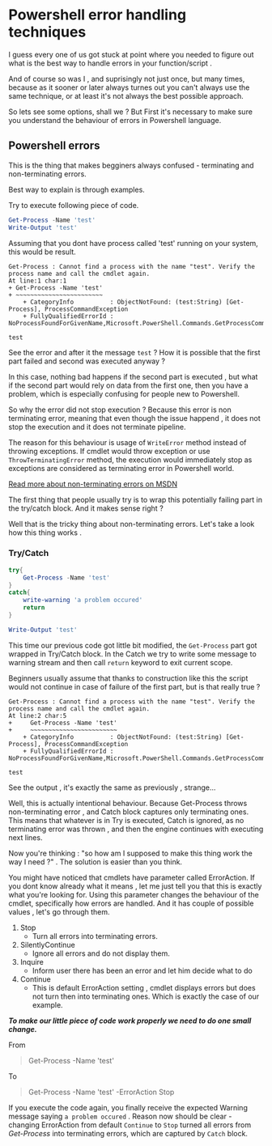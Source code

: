 # Powershell error handling techniques

I guess every one of us got stuck at point where you needed to figure out what is the best way to handle errors in your function/script .

And of course so was I , and suprisingly not just once, but many times, because as it sooner or later always turnes out you can't always use the same technique, or at least it's not always the best possible approach.

So lets see some options, shall we ?
But First it's necessary to make sure you understand the behaviour of errors in Powershell language.

## Powershell errors
This is the thing that makes begginers always confused - terminating and non-terminating errors.

Best way to explain is through examples.

Try to execute following piece of code.
``` Powershell
Get-Process -Name 'test'
Write-Output 'test'
```
Assuming that you dont have process called 'test' running on your system, this would be result.

```
Get-Process : Cannot find a process with the name "test". Verify the process name and call the cmdlet again.
At line:1 char:1
+ Get-Process -Name 'test'
+ ~~~~~~~~~~~~~~~~~~~~~~~~
    + CategoryInfo          : ObjectNotFound: (test:String) [Get-Process], ProcessCommandException
    + FullyQualifiedErrorId : NoProcessFoundForGivenName,Microsoft.PowerShell.Commands.GetProcessCommand
 
test
```

See the error and after it the message `test` ? How it is possible that the first part failed and second was executed anyway ?

In this case, nothing bad happens if the second part is executed , but what if the second part would rely on data from the first one, then you have a problem, which is especially confusing for people new to Powershell.

So why the error did not stop execution ? Because this error is non terminating error, meaning that even though the issue happend , it does not stop the execution and it does not terminate pipeline.

The reason for this behaviour is usage of `WriteError` method instead of throwing exceptions. If cmdlet would throw exception or use `ThrowTerminatingError` method, the execution would immediately stop as exceptions are considered as terminating error in Powershell world.

[Read more about non-terminating errors on MSDN](https://msdn.microsoft.com/en-us/library/dd878240(v=vs.85).aspx)

The first thing that people usually try is to wrap this potentially failing part in the try/catch block. And it makes sense right ?

Well that is the tricky thing about non-terminating errors.
Let's take a look how this thing works .


### Try/Catch
``` Powershell
try{
    Get-Process -Name 'test'
}
catch{
    write-warning 'a problem occured'
    return
}

Write-Output 'test'

```

This time our previous code got little bit modified, the `Get-Process` part got wrapped in Try/Catch block. In the Catch we try to write some message to warning stream and then call `return` keyword to exit current scope.

Beginners usually assume that thanks to construction like this the script would not continue in case of failure of the first part, but is that really true ?

```
Get-Process : Cannot find a process with the name "test". Verify the process name and call the cmdlet again.
At line:2 char:5
+     Get-Process -Name 'test'
+     ~~~~~~~~~~~~~~~~~~~~~~~~
    + CategoryInfo          : ObjectNotFound: (test:String) [Get-Process], ProcessCommandException
    + FullyQualifiedErrorId : NoProcessFoundForGivenName,Microsoft.PowerShell.Commands.GetProcessCommand
 
test
```

See the output , it's exactly the same as previously , strange...


 Well, this is actually intentional behaviour. Because Get-Process throws non-terminating error , and Catch block captures only terminating ones. This means that whatever is in Try is executed, Catch is ignored, as no terminating error was thrown , and then the engine continues with executing next lines.

 Now you're thinking : "so how am I supposed to make this thing work the way I need ?" .
 The solution is easier than you think.

You might have noticed that cmdlets have parameter called ErrorAction. If you dont know already what it means , let me just tell you that this is exactly what you're looking for.
Using this parameter changes the behaviour of the cmdlet, specifically how errors are handled. And it has couple of possible values , let's go through them.

1. Stop
    * Turn all errors into terminating errors.
2. SilentlyContinue
    * Ignore all errors and do not display them.
3. Inquire
    * Inform user there has been an error and let him decide what to do
4. Continue
    * This is default ErrorAction setting , cmdlet displays errors but does not turn then into terminating ones. Which is exactly the case of our example.


***To make our little piece of code work properly we need to do one small change.***

From
> Get-Process -Name 'test'

To
> Get-Process -Name 'test' -ErrorAction Stop

If you execute the code again, you finally receive the expected Warning message saying `a problem occured` .
Reason now should be clear - changing ErrorAction from default `Continue` to `Stop` turned all errors from *Get-Process* into terminating errors, which are captured by `Catch` block.
